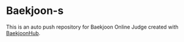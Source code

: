 # Baekjoon-s
This is an auto push repository for Baekjoon Online Judge created with [BaekjoonHub](https://github.com/BaekjoonHub/BaekjoonHub).
